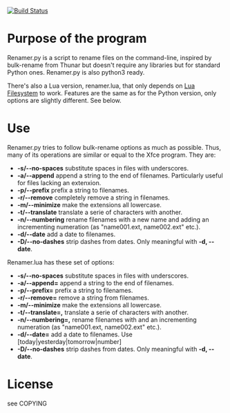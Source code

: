[![Build Status](https://travis-ci.org/Donearm/Renamer.svg?branch=master)](https://travis-ci.org/Donearm/Renamer)

Purpose of the program
======================

Renamer.py is a script to rename files on the command-line, inspired by 
bulk-rename from Thunar but doesn't require any libraries but for standard Python ones.
Renamer.py is also python3 ready.

There's also a Lua version, renamer.lua, that only depends on [Lua Filesystem](http://keplerproject.github.com/luafilesystem/)
to work. Features are the same as for the Python version, only options are slightly different. See below.

Use
===

Renamer.py tries to follow bulk-rename options as much as possible. 
Thus, many of its operations are similar or equal to the Xfce program.
They are:

* **-s/--no-spaces**	substitute spaces in files with underscores.
* **-a/--append**		append a string to the end of filenames. Particularly useful for files lacking an extenxion.
* **-p/--prefix**		prefix a string to filenames.
* **-r/--remove**		completely remove a string in filenames.
* **-m/--minimize**		make the extensions all lowercase.
* **-t/--translate**	translate a serie of characters with another.
* **-n/--numbering**	rename filenames with a new name and adding an incrementing numeration (as "name001.ext, name002.ext" etc.).
* **-d/--date**			add a date to filenames.
* **-D/--no-dashes**	strip dashes from dates. Only meaningful with **-d, --date**.

Renamer.lua has these set of options:

* **-s/--no-spaces**	substitute spaces in files with underscores.
* **-a/--append=<string>**	append a string to the end of filenames.
* **-p/--prefix=<string>**	prefix a string to filenames.
* **-r/--remove=<string>**	remove a string from filenames.
* **-m/--minimize**		make the extensions all lowercase.
* **-t/--translate=<from>,<to>**	translate a serie of characters with another.
* **-n/--numbering=<numbering>,<name>**		rename filenames with <name> and an incrementing numeration (as "name001.ext, name002.ext" etc.).
* **-d/--date=<date>**	add a date to filenames. Use [today|yesterday|tomorrow|number]
* **-D/--no-dashes**	strip dashes from dates. Only meaningful with **-d, --date**.

License
======

see COPYING
